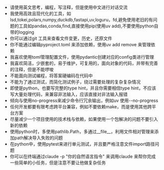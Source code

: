 * 请使用英文思考，编程，写注释，但是使用中文进行对话交流
* 我使用高效且现代化的工具，如lsd,tokei,polars,numpy,duckdb,fastapi,uv,loguru，fd,避免使用老旧的有问题的工具如pandas,conda,find,直接使用pip(使用uv add),不要使用python自带的logging
* 你可以通过git 工具来查看文件变更，历史，还原文件
* 你不能通过编辑pyproject.toml 来添加依赖，使用uv add remove 来管理依赖
* 我喜欢使用toml管理配置文件，使用pydantic创建对应的config类进行管理
* 我喜欢简洁，少嵌套的，易于维护，可复用的，面向对象的代码，并带有完善的注释，但是不能啰唆
* 不能面向测试编程，将答案硬编码在代码中
* 不能为了通过测试，而简化测试例子，绕过需要处理的复杂复杂情况
* 即使是python，也要写完整的type hint，并且你需要相信type hint，不应该写大量处理代码，来兼容非法输入，应该直接对非法输入报错
* 倾向与使用no-progress来减少命令行冗余输出，例如uv 使用--no-progress
* 任何开发都要有限考虑跨平台兼容，例如不要依赖make，而是使用其他跨平台方案
* 尽量减少一个项目使用的技术栈与依赖，如果使用一个包解决的问题不要引入新的依赖
* 使用python时，多使用pathlib.Path，多通过__file__，利用文件相对管理来添加path解决导入失败的问题
* 在python中，使用pytest来进行单元测试，并且要严格注意文件import路径问题
* 你可以在终端通过claude -p "你的自然语言指令" 来调用claude 来帮你完成一些简单的小任务，但是注意不要让他做复杂任务
